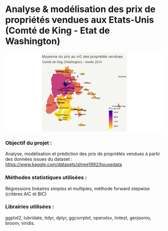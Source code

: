 # Analyse & modélisation des prix de propriétés vendues aux Etats-Unis (Comté de King - Etat de Washington)
<p align="center">
<img src="carte_prix_m2.jpeg" alt="Carte prix au m2" width="650"/>
</p>

### Objectif du projet : 

Analyse, modélisation et prédiction des prix de propriétés vendues à partir des données issues du dataset :
https://www.kaggle.com/datasets/shree1992/housedata

### Méthodes statistiques utilisées : 
Régressions linéaires simples et multiples, méthode forward stepwise (critères AIC et BIC)
### Librairies utilisées :
ggplot2, lubridate, tidyr, dplyr, ggcorrplot, openxlsx, lmtest, geojsonio, broom, viridis.



